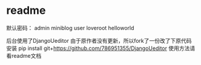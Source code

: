 # readme
默认密码： admin miniblog
user       loveroot helloworld

后台使用了DjangoUeditor  由于原作者没有更新，所以fork了一份改了下原代码
安装 pip install git+https://github.com/786951355/DjangoUeditor
使用方法请看readme文档

